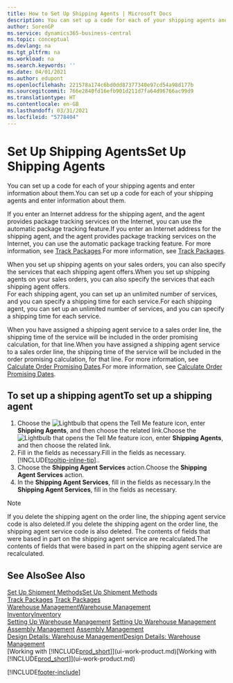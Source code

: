 ```yaml
---
title: How to Set Up Shipping Agents | Microsoft Docs
description: You can set up a code for each of your shipping agents and enter information about them.
author: SorenGP
ms.service: dynamics365-business-central
ms.topic: conceptual
ms.devlang: na
ms.tgt_pltfrm: na
ms.workload: na
ms.search.keywords: ''
ms.date: 04/01/2021
ms.author: edupont
ms.openlocfilehash: 221578a174c6bd0dd87377340e97cd54a98d177b
ms.sourcegitcommit: 766e2840fd16efb901d211d7fa64d96766ac99d9
ms.translationtype: HT
ms.contentlocale: en-GB
ms.lasthandoff: 03/31/2021
ms.locfileid: "5778404"
---
```

# <a name="set-up-shipping-agents"></a><span data-ttu-id="96948-103">Set Up Shipping Agents</span><span class="sxs-lookup"><span data-stu-id="96948-103">Set Up Shipping Agents</span></span>
<span data-ttu-id="96948-104">You can set up a code for each of your shipping agents and enter information about them.</span><span class="sxs-lookup"><span data-stu-id="96948-104">You can set up a code for each of your shipping agents and enter information about them.</span></span>  

<span data-ttu-id="96948-105">If you enter an Internet address for the shipping agent, and the agent provides package tracking services on the Internet, you can use the automatic package tracking feature.</span><span class="sxs-lookup"><span data-stu-id="96948-105">If you enter an Internet address for the shipping agent, and the agent provides package tracking services on the Internet, you can use the automatic package tracking feature.</span></span> <span data-ttu-id="96948-106">For more information, see [Track Packages](sales-how-track-packages.md).</span><span class="sxs-lookup"><span data-stu-id="96948-106">For more information, see [Track Packages](sales-how-track-packages.md).</span></span>

<span data-ttu-id="96948-107">When you set up shipping agents on your sales orders, you can also specify the services that each shipping agent offers.</span><span class="sxs-lookup"><span data-stu-id="96948-107">When you set up shipping agents on your sales orders, you can also specify the services that each shipping agent offers.</span></span>  
<span data-ttu-id="96948-108">For each shipping agent, you can set up an unlimited number of services, and you can specify a shipping time for each service.</span><span class="sxs-lookup"><span data-stu-id="96948-108">For each shipping agent, you can set up an unlimited number of services, and you can specify a shipping time for each service.</span></span>  

<span data-ttu-id="96948-109">When you have assigned a shipping agent service to a sales order line, the shipping time of the service will be included in the order promising calculation, for that line.</span><span class="sxs-lookup"><span data-stu-id="96948-109">When you have assigned a shipping agent service to a sales order line, the shipping time of the service will be included in the order promising calculation, for that line.</span></span> <span data-ttu-id="96948-110">For more information, see [Calculate Order Promising Dates](sales-how-to-calculate-order-promising-dates.md).</span><span class="sxs-lookup"><span data-stu-id="96948-110">For more information, see [Calculate Order Promising Dates](sales-how-to-calculate-order-promising-dates.md).</span></span>

## <a name="to-set-up-a-shipping-agent"></a><span data-ttu-id="96948-111">To set up a shipping agent</span><span class="sxs-lookup"><span data-stu-id="96948-111">To set up a shipping agent</span></span>  
1.  <span data-ttu-id="96948-112">Choose the ![Lightbulb that opens the Tell Me feature](media/ui-search/search_small.png "Tell me what you want to do") icon, enter **Shipping Agents**, and then choose the related link.</span><span class="sxs-lookup"><span data-stu-id="96948-112">Choose the ![Lightbulb that opens the Tell Me feature](media/ui-search/search_small.png "Tell me what you want to do") icon, enter **Shipping Agents**, and then choose the related link.</span></span>  
2.  <span data-ttu-id="96948-113">Fill in the fields as necessary.</span><span class="sxs-lookup"><span data-stu-id="96948-113">Fill in the fields as necessary.</span></span> [!INCLUDE[tooltip-inline-tip](includes/tooltip-inline-tip_md.md)]<span data-ttu-id="96948-114">.</span><span class="sxs-lookup"><span data-stu-id="96948-114">.</span></span>  
3.  <span data-ttu-id="96948-115">Choose the **Shipping Agent Services** action.</span><span class="sxs-lookup"><span data-stu-id="96948-115">Choose the **Shipping Agent Services** action.</span></span>
4. <span data-ttu-id="96948-116">In the **Shipping Agent Services**, fill in the fields as necessary.</span><span class="sxs-lookup"><span data-stu-id="96948-116">In the **Shipping Agent Services**, fill in the fields as necessary.</span></span>

> [!NOTE]  
>  <span data-ttu-id="96948-117">If you delete the shipping agent on the order line, the shipping agent service code is also deleted.</span><span class="sxs-lookup"><span data-stu-id="96948-117">If you delete the shipping agent on the order line, the shipping agent service code is also deleted.</span></span> <span data-ttu-id="96948-118">The contents of fields that were based in part on the shipping agent service are recalculated.</span><span class="sxs-lookup"><span data-stu-id="96948-118">The contents of fields that were based in part on the shipping agent service are recalculated.</span></span>  

## <a name="see-also"></a><span data-ttu-id="96948-119">See Also</span><span class="sxs-lookup"><span data-stu-id="96948-119">See Also</span></span>
[<span data-ttu-id="96948-120">Set Up Shipment Methods</span><span class="sxs-lookup"><span data-stu-id="96948-120">Set Up Shipment Methods</span></span>](sales-how-set-up-shipment-methods.md)  
<span data-ttu-id="96948-121">[Track Packages](sales-how-track-packages.md)  </span><span class="sxs-lookup"><span data-stu-id="96948-121">[Track Packages](sales-how-track-packages.md)  </span></span>  
[<span data-ttu-id="96948-122">Warehouse Management</span><span class="sxs-lookup"><span data-stu-id="96948-122">Warehouse Management</span></span>](warehouse-manage-warehouse.md)  
[<span data-ttu-id="96948-123">Inventory</span><span class="sxs-lookup"><span data-stu-id="96948-123">Inventory</span></span>](inventory-manage-inventory.md)  
<span data-ttu-id="96948-124">[Setting Up Warehouse Management](warehouse-setup-warehouse.md)   </span><span class="sxs-lookup"><span data-stu-id="96948-124">[Setting Up Warehouse Management](warehouse-setup-warehouse.md)   </span></span>  
<span data-ttu-id="96948-125">[Assembly Management](assembly-assemble-items.md)  </span><span class="sxs-lookup"><span data-stu-id="96948-125">[Assembly Management](assembly-assemble-items.md)  </span></span>  
[<span data-ttu-id="96948-126">Design Details: Warehouse Management</span><span class="sxs-lookup"><span data-stu-id="96948-126">Design Details: Warehouse Management</span></span>](design-details-warehouse-management.md)  
<span data-ttu-id="96948-127">[Working with [!INCLUDE[prod_short](includes/prod_short.md)]](ui-work-product.md)</span><span class="sxs-lookup"><span data-stu-id="96948-127">[Working with [!INCLUDE[prod_short](includes/prod_short.md)]](ui-work-product.md)</span></span>  


[!INCLUDE[footer-include](includes/footer-banner.md)]
